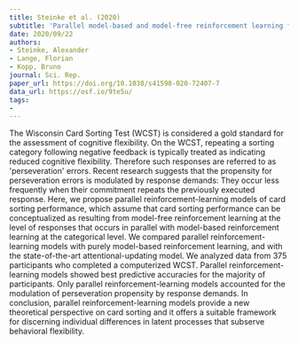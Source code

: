 ```yaml
---
title: Steinke et al. (2020)
subtitle: 'Parallel model-based and model-free reinforcement learning for card sorting performance'
date: 2020/09/22
authors:
- Steinke, Alexander
- Lange, Florian
- Kopp, Bruno
journal: Sci. Rep.
paper_url: https://doi.org/10.1038/s41598-020-72407-7
data_url: https://osf.io/9te5u/
tags:
- 
---
```


The Wisconsin Card Sorting Test (WCST) is considered a gold standard for the assessment of cognitive flexibility. On the WCST, repeating a sorting category following negative feedback is typically treated as indicating reduced cognitive flexibility. Therefore such responses are referred to as 'perseveration' errors. Recent research suggests that the propensity for perseveration errors is modulated by response demands: They occur less frequently when their commitment repeats the previously executed response. Here, we propose parallel reinforcement-learning models of card sorting performance, which assume that card sorting performance can be conceptualized as resulting from model-free reinforcement learning at the level of responses that occurs in parallel with model-based reinforcement learning at the categorical level. We compared parallel reinforcement-learning models with purely model-based reinforcement learning, and with the state-of-the-art attentional-updating model. We analyzed data from 375 participants who completed a computerized WCST. Parallel reinforcement-learning models showed best predictive accuracies for the majority of participants. Only parallel reinforcement-learning models accounted for the modulation of perseveration propensity by response demands. In conclusion, parallel reinforcement-learning models provide a new theoretical perspective on card sorting and it offers a suitable framework for discerning individual differences in latent processes that subserve behavioral flexibility.
